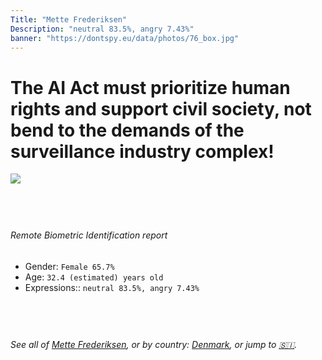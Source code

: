 ```yaml
---
Title: "Mette Frederiksen"
Description: "neutral 83.5%, angry 7.43%"
banner: "https://dontspy.eu/data/photos/76_box.jpg"
---
```


# The AI Act must prioritize human rights and support civil society, not bend to the demands of the surveillance industry complex!

<link rel="stylesheet" type="text/css" href="/css/blog.css" />

<div class="is-fake" hidden>

_This image is **clearly fake**_, yet we [continue to collect them because the AI Act negotiations](/blog/why-deepfake/) are heading in a direction that will only make people's lives more complicated. For a more in-depth explanation, read: [Double threat: why losing the battle against Face Biometrics would fuel the proliferation of deepfakes](/blog/the-dual-threat-how-losing-the-biometric-battle-fuels-deepfake-proliferation/).


</div>

<!-- <img src="https://dontspy.eu/data/photos/54_box.jpg" /> -->
<img src="https://dontspy.eu/data/photos/76_box.jpg" />

## <br>

###### Remote Biometric Identification report

* <span class="label">Gender:</span> `Female 65.7%`
* <span class="label">Age:</span> `32.4 (estimated) years old`
* <span class="label">Expressions::</span> `neutral 83.5%, angry 7.43%`

## <br>

###### See all of [Mette Frederiksen](/policymaker#Mette%20Frederiksen), or by country: [Denmark](/country#Denmark), or jump to [🇸🇮](/x/51).

## <br>
